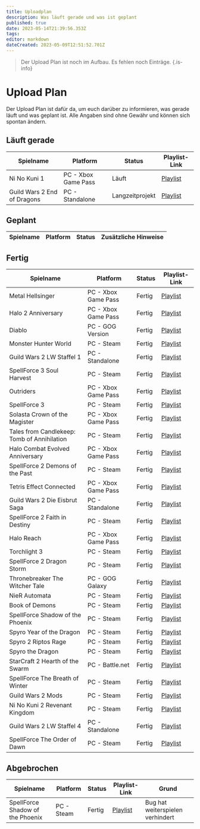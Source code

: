 ```yaml
---
title: Uploadplan
description: Was läuft gerade und was ist geplant
published: true
date: 2023-05-14T21:39:56.353Z
tags: 
editor: markdown
dateCreated: 2023-05-09T12:51:52.701Z
---
```


> Der Upload Plan ist noch im Aufbau. Es fehlen noch Einträge.
{.is-info}

# Upload Plan

Der Upload Plan ist dafür da, um euch darüber zu informieren, was gerade läuft und was geplant ist. Alle Angaben sind ohne Gewähr und können sich spontan ändern.

## Läuft gerade

|Spielname                                        |Platform                    |Status                    |Playlist-Link                                                                   |
|-------------------------------------------------|----------------------------|--------------------------|--------------------------------------------------------------------------------|
|Ni No Kuni 1                                     |PC - Xbox Game Pass         |Läuft                     |[Playlist](https://youtube.com/playlist?list=PL4s0gIgia7HaEeEj3wCDI-4Rk4g-BBenR)|
|Guild Wars 2 End of Dragons                      |PC - Standalone             |Langzeitprojekt           |[Playlist](https://youtube.com/playlist?list=PL4s0gIgia7HafKzsD4FrgYt8A71fzhV6D)|

## Geplant

|Spielname                                        |Platform                    |Status                    |Zusätzliche Hinweise                                   |
|-------------------------------------------------|----------------------------|--------------------------|-------------------------------------------------------|

## Fertig

|Spielname                                        |Platform                    |Status                    |Playlist-Link                                                                   |
|-------------------------------------------------|----------------------------|--------------------------|--------------------------------------------------------------------------------|
|Metal Hellsinger                                 |PC - Xbox Game Pass         |Fertig                    |[Playlist](https://youtube.com/playlist?list=PL4s0gIgia7HYtdt-pqmNKPREeJy3i8YHk)|
|Halo 2 Anniversary                               |PC - Xbox Game Pass         |Fertig                    |[Playlist](https://youtube.com/playlist?list=PL4s0gIgia7HZcvywBkgqnyz15nYSxxI3V)|
|Diablo                                           |PC - GOG Version            |Fertig                    |[Playlist](https://youtube.com/playlist?list=PL4s0gIgia7HYyjzY_Ek7IUBk901youOgY)|
|Monster Hunter World                             |PC - Steam                  |Fertig                    |[Playlist](https://youtube.com/playlist?list=PL4s0gIgia7HYYfDOPrZ5jGKPZNT7gJVc1)|
|Guild Wars 2 LW Staffel 1                        |PC - Standalone             |Fertig                    |[Playlist](https://youtube.com/playlist?list=PL4s0gIgia7HZi-ATpatqz1_JWCV90zWuH)|
|SpellForce 3 Soul Harvest                        |PC - Steam                  |Fertig                    |[Playlist](https://youtube.com/playlist?list=PL4s0gIgia7HbOtw3wgSb-Z-s_qUiMy78S)|
|Outriders                                        |PC - Xbox Game Pass         |Fertig                    |[Playlist](https://youtube.com/playlist?list=PL4s0gIgia7HapjuZnIhkVhhbNGW7G7dY5)|
|SpellForce 3                                     |PC - Steam                  |Fertig                    |[Playlist](https://youtube.com/playlist?list=PL4s0gIgia7HbChBJWrBVxtsHCwbefrAcY)|
|Solasta Crown of the Magister                    |PC - Xbox Game Pass         |Fertig                    |[Playlist](https://youtube.com/playlist?list=PL4s0gIgia7Hb1EqvdpDIpJc0OkXDO7mf6)|
|Tales from Candlekeep: Tomb of Annihilation      |PC - Steam                  |Fertig                    |[Playlist](https://youtube.com/playlist?list=PL4s0gIgia7HbvQagj56LdbIX4-OCBDEyk)|
|Halo Combat Evolved Anniversary                  |PC - Xbox Game Pass         |Fertig                    |[Playlist](https://youtube.com/playlist?list=PL4s0gIgia7HaTFJXNBKFgGQUAjqlWJeXk)|
|SpellForce 2 Demons of the Past                  |PC - Steam                  |Fertig                    |[Playlist](https://youtube.com/playlist?list=PL4s0gIgia7HbnZlOlnOF4TDBc9txJxYM4)|
|Tetris Effect Connected                          |PC - Xbox Game Pass         |Fertig                    |[Playlist](https://youtube.com/playlist?list=PL4s0gIgia7HYBcN-6jbUnLYsF6rLRkkpW)|
|Guild Wars 2 Die Eisbrut Saga                    |PC - Standalone             |Fertig                    |[Playlist](https://youtube.com/playlist?list=PL4s0gIgia7HZwW8mfzs5x-orcGzUiz-fo)|
|SpellForce 2 Faith in Destiny                    |PC - Steam                  |Fertig                    |[Playlist](https://youtube.com/playlist?list=PL4s0gIgia7HZE4-Ks2RbkMk-b6mNL2Prq)|
|Halo Reach                                       |PC - Xbox Game Pass         |Fertig                    |[Playlist](https://youtube.com/playlist?list=PL4s0gIgia7HbUyib5b1Jma1ZL7xeLLARJ)|
|Torchlight 3                                     |PC - Steam                  |Fertig                    |[Playlist](https://youtube.com/playlist?list=PL4s0gIgia7HbYKPTUOfIwt1OFmizIbvs0)|
|SpellForce 2 Dragon Storm                        |PC - Steam                  |Fertig                    |[Playlist](https://youtube.com/playlist?list=PL4s0gIgia7HacYmGsJqsxqhkEv68hvypA)|
|Thronebreaker The Witcher Tale                   |PC - GOG Galaxy             |Fertig                    |[Playlist](https://youtube.com/playlist?list=PL4s0gIgia7HboRrTrigzCGCFaoKQQnTg3)|
|NieR Automata                                    |PC - Steam                  |Fertig                    |[Playlist](https://youtube.com/playlist?list=PL4s0gIgia7HZ7JLpHVt9vMKJ40ct8soX7)|
|Book of Demons                                   |PC - Steam                  |Fertig                    |[Playlist](https://youtube.com/playlist?list=PL4s0gIgia7HbefglBfpWuEodqfWFQZneP)|
|SpellForce Shadow of the Phoenix                 |PC - Steam                  |Fertig                    |[Playlist](https://youtube.com/playlist?list=PL4s0gIgia7HZwjOEdaH0F5pOIaQk-q--x)|
|Spyro Year of the Dragon                         |PC - Steam                  |Fertig                    |[Playlist](https://youtube.com/playlist?list=PL4s0gIgia7HbkgGBntVBSEo4HuYQJtoEy)|
|Spyro 2 Riptos Rage                              |PC - Steam                  |Fertig                    |[Playlist](https://youtube.com/playlist?list=PL4s0gIgia7HaMQi-YdAtKOkvJ-S0nAyRt)|
|Spyro the Dragon                                 |PC - Steam                  |Fertig                    |[Playlist](https://youtube.com/playlist?list=PL4s0gIgia7HZpzCh8VQfKGe4UR6dYcufe)|
|StarCraft 2 Hearth of the Swarm                  |PC - Battle.net             |Fertig                    |[Playlist](https://youtube.com/playlist?list=PL4s0gIgia7HaOT5BB9qyUr-q40QBBsEPX)|
|SpellForce The Breath of Winter                  |PC - Steam                  |Fertig                    |[Playlist](https://youtube.com/playlist?list=PL4s0gIgia7HbHA3uEnQm9vWv7cmNLaJrs)|
|Guild Wars 2 Mods                                |PC - Steam                  |Fertig                    |[Playlist](https://youtube.com/playlist?list=PL4s0gIgia7HYXjSyU1j3YxdzoOihmlLOX)|
|Ni No Kuni 2 Revenant Kingdom                    |PC - Steam                  |Fertig                    |[Playlist](https://youtube.com/playlist?list=PL4s0gIgia7HbMZjjxr4zw1jEQ-0ZX4xQz)|
|Guild Wars 2 LW Staffel 4                        |PC - Standalone             |Fertig                    |[Playlist](https://youtube.com/playlist?list=PL4s0gIgia7Hbzw6w4N6t3VArxTQkNsDnz)|
|SpellForce The Order of Dawn                     |PC - Steam                  |Fertig                    |[Playlist](https://youtube.com/playlist?list=PL4s0gIgia7HYqUn2CB6CQj6HepmyFbQal)|

## Abgebrochen

|Spielname                                        |Platform                    |Status                    |Playlist-Link                                                                   |Grund                               |
|-------------------------------------------------|----------------------------|--------------------------|--------------------------------------------------------------------------------|------------------------------------|
|SpellForce Shadow of the Phoenix                 |PC - Steam                  |Fertig                    |[Playlist](https://youtube.com/playlist?list=PL4s0gIgia7HZwjOEdaH0F5pOIaQk-q--x)|Bug hat weiterspielen verhindert    |